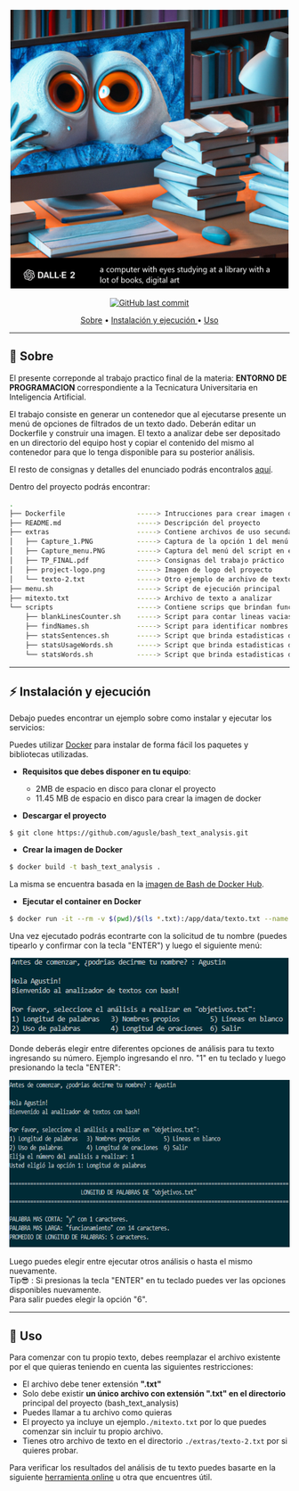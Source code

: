 <p align="center">
    <img src="https://github.com/agusle/bash_text_analysis/blob/main/extras/project-logo.png" width = 500 height = 500>
</p>

<p align="center">
    <a href="https://github.com/agusle/bash_text_analysis/commits/main">
    <img src="https://img.shields.io/github/last-commit/agusle/bash_text_analysis?logo=Github"
         alt="GitHub last commit">
</p>

<p align="center">
  <a href="#-sobre">Sobre</a> • 
  <a href="#%EF%B8%8F-instalación-y-ejecución">Instalación y ejecución </a> •
  <a href="#-uso">Uso</a>
</p>

------------------

## 📖 Sobre
El presente correponde al trabajo practico final de la materia: **ENTORNO DE PROGRAMACION** correspondiente a la Tecnicatura Universitaria en Inteligencia Artificial.

El trabajo consiste en generar un contenedor que al ejecutarse presente un menú de
opciones de filtrados de un texto dado. Deberán editar un Dockerfile y construir una imagen.
El texto a analizar debe ser depositado en un directorio del equipo host y copiar el contenido
del mismo al contenedor para que lo tenga disponible para su posterior análisis.

El resto de consignas y detalles del enunciado podrás encontralos [aquí](https://github.com/agusle/bash_text_analysis/blob/main/extras/TP_FINAL.pdf).

Dentro del proyecto podrás encontrar:
```bash
.
├── Dockerfile                  -----> Intrucciones para crear imagen de Docker
├── README.md                   -----> Descripción del proyecto
├── extras                      -----> Contiene archivos de uso secundario
│   ├── Capture_1.PNG           -----> Captura de la opción 1 del menú del script en ejecución
│   ├── Capture_menu.PNG        -----> Captura del menú del script en ejecución
│   ├── TP_FINAL.pdf            -----> Consignas del trabajo práctico
│   ├── project-logo.png        -----> Imagen de logo del proyecto
│   └── texto-2.txt             -----> Otro ejemplo de archivo de texto para analizar
├── menu.sh                     -----> Script de ejecución principal
├── mitexto.txt                 -----> Archivo de texto a analizar
└── scripts                     -----> Contiene scrips que brindan funcionalidad al script principal
    ├── blankLinesCounter.sh    -----> Script para contar lineas vacias
    ├── findNames.sh            -----> Script para identificar nombres propios
    ├── statsSentences.sh       -----> Script que brinda estadisticas de oraciones
    ├── statsUsageWords.sh      -----> Script que brinda estadisticas de utilizacion de palabras
    └── statsWords.sh           -----> Script que brinda estadisticas de palabras
```

------------------

## ⚡️ Instalación y ejecución 

Debajo puedes encontrar un ejemplo sobre como instalar y ejecutar los servicios:

Puedes utilizar [Docker](https://www.docker.com/) para instalar de forma fácil los paquetes y bibliotecas utilizadas.

- **Requisitos que debes disponer en tu equipo**:
    - 2MB de espacio en disco para clonar el proyecto
    - 11.45 MB de espacio en disco para crear la imagen de docker


- **Descargar el proyecto**

```bash
$ git clone https://github.com/agusle/bash_text_analysis.git
```

- **Crear la imagen de Docker**

```bash
$ docker build -t bash_text_analysis .
```

La misma se encuentra basada en la [imagen de Bash de Docker Hub](https://hub.docker.com/_/bash).

- **Ejecutar el container en Docker**

```bash
$ docker run -it --rm -v $(pwd)/$(ls *.txt):/app/data/texto.txt --name mi_analizador_de_texto bash_text_analysis
```

Una vez ejecutado podrás econtrarte con la solicitud de tu nombre (puedes tipearlo y confirmar con la tecla "ENTER") y luego el siguiente menú:
<p align="center">
    <img src="https://github.com/agusle/bash_text_analysis/blob/main/extras/Capture_menu.PNG" width = 500 height = 137>
</p>

Donde deberás elegir entre diferentes opciones de análisis para tu texto ingresando su número.
Ejemplo ingresando el nro. "1" en tu teclado y luego presionando la tecla "ENTER":
<p align="center">
    <img src="https://github.com/agusle/bash_text_analysis/blob/main/extras/Capture_1.PNG" width = 600 height = 300>
</p>

Luego puedes elegir entre ejecutar otros análisis o hasta el mismo nuevamente.  
Tip😎 : Si presionas la tecla "ENTER" en tu teclado puedes ver las opciones disponibles nuevamente.  
Para salir puedes elegir la opción "6".

------------------

## 👀 Uso

Para comenzar con tu propio texto, debes reemplazar el archivo existente por el que quieras teniendo en cuenta las siguientes restricciones:
- El archivo debe tener extensión **".txt"**
- Solo debe existir **un único archivo con extensión ".txt" en el directorio** principal del proyecto (bash_text_analysis) 
- Puedes llamar a tu archivo como quieras
- El proyecto ya incluye un ejemplo```./mitexto.txt``` por lo que puedes comenzar sin incluir tu propio archivo.
- Tienes otro archivo  de texto en el directorio ```./extras/texto-2.txt``` por si quieres probar.


Para verificar los resultados del análisis de tu texto puedes basarte en la siguiente [herramienta online](https://wordcount.com/) u otra que encuentres útil.
